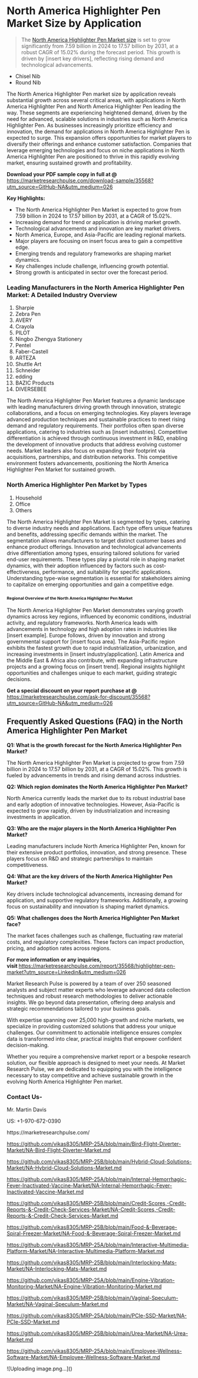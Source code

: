 <h1>North America Highlighter Pen Market&nbsp;Size by Application</h1><blockquote><p>The <a href="https://marketresearchpulse.com/download-sample/35568?utm_source=GitHub-NA&amp;utm_medium=026">North America Highlighter Pen Market size</a> is set to grow significantly from 7.59 billion in 2024 to 17.57 billion by 2031, at a robust CAGR of 15.02% during the forecast period. This growth is driven by [insert key drivers], reflecting rising demand and technological advancements.</p></blockquote><ul><li>Chisel Nib<li> Round Nib</li></ul><p>The North America Highlighter Pen market size by application reveals substantial growth across several critical areas, with applications in North America Highlighter Pen and North America Highlighter Pen leading the way. These segments are experiencing heightened demand, driven by the need for advanced, scalable solutions in industries such as North America Highlighter Pen. As businesses increasingly prioritize efficiency and innovation, the demand for applications in North America Highlighter Pen is expected to surge. This expansion offers opportunities for market players to diversify their offerings and enhance customer satisfaction. Companies that leverage emerging technologies and focus on niche applications in North America Highlighter Pen are positioned to thrive in this rapidly evolving market, ensuring sustained growth and profitability.</p><p><strong>Download your PDF sample copy in full at @ </strong><a href="https://marketresearchpulse.com/download-sample/35568?utm_source=GitHub-NA&amp;utm_medium=026">https://marketresearchpulse.com/download-sample/35568?utm_source=GitHub-NA&amp;utm_medium=026</a></p><p><strong>Key Highlights: </strong></p><ul><li>The North America Highlighter Pen Market is expected to grow from 7.59 billion in 2024 to 17.57 billion by 2031, at a CAGR of 15.02%.</li><li>Increasing demand for trend or application is driving market growth.</li><li>Technological advancements and innovation are key market drivers.</li><li>North America, Europe, and Asia-Pacific are leading regional markets.</li><li>Major players are focusing on insert focus area to gain a competitive edge.</li><li>Emerging trends and regulatory frameworks are shaping market dynamics.</li><li>Key challenges include challenge, influencing growth potential.</li><li>Strong growth is anticipated in sector over the forecast period.</li></ul><h3>Leading Manufacturers in the North America Highlighter Pen Market: A Detailed Industry Overview</h3><ol><li>Sharpie</li><li>Zebra Pen</li><li>AVERY</li><li>Crayola</li><li>PILOT</li><li>Ningbo Zhengya Stationery</li><li>Pentel</li><li>Faber-Castell</li><li>ARTEZA</li><li>Shuttle Art</li><li>Schneider</li><li>edding</li><li>BAZIC Products</li><li>DIVERSEBEE</li></ol><div class="flex max-w-full flex-col flex-grow"><div class="min-h-8 text-message flex w-full flex-col items-end gap-2 whitespace-normal break-words [.text-message+&amp;]:mt-5" dir="auto" data-message-author-role="assistant" data-message-id="fd8432e4-4910-450d-b182-61b7bfb0a01f" data-message-model-slug="gpt-4o"><div class="flex w-full flex-col gap-1 empty:hidden first:pt-[3px]"><div class="markdown prose w-full break-words dark:prose-invert light"><p>The North America Highlighter Pen Market features a dynamic landscape with leading manufacturers driving growth through innovation, strategic collaborations, and a focus on emerging technologies. Key players leverage advanced production techniques and sustainable practices to meet rising demand and regulatory requirements. Their portfolios often span diverse applications, catering to industries such as [insert industries]. Competitive differentiation is achieved through continuous investment in R&amp;D, enabling the development of innovative products that address evolving customer needs. Market leaders also focus on expanding their footprint via acquisitions, partnerships, and distribution networks. This competitive environment fosters advancements, positioning the North America Highlighter Pen Market for sustained growth.</p></div></div></div></div><h3>North America Highlighter Pen Market by Types</h3><ol><li>Household<li> Office<li> Others</li></ol><div class="flex max-w-full flex-col flex-grow"><div class="min-h-8 text-message flex w-full flex-col items-end gap-2 whitespace-normal break-words [.text-message+&amp;]:mt-5" dir="auto" data-message-author-role="assistant" data-message-id="084470be-0bb7-4664-bddf-5156b4f41249" data-message-model-slug="gpt-4o-mini"><div class="flex w-full flex-col gap-1 empty:hidden first:pt-[3px]"><div class="markdown prose w-full break-words dark:prose-invert light"><p>The North America Highlighter Pen Market is segmented by types, catering to diverse industry needs and applications. Each type offers unique features and benefits, addressing specific demands within the market. The segmentation allows manufacturers to target distinct customer bases and enhance product offerings. Innovation and technological advancements drive differentiation among types, ensuring tailored solutions for varied end-user requirements. These types play a pivotal role in shaping market dynamics, with their adoption influenced by factors such as cost-effectiveness, performance, and suitability for specific applications. Understanding type-wise segmentation is essential for stakeholders aiming to capitalize on emerging opportunities and gain a competitive edge.</p></div></div></div></div><h3><span style="font-size: 11px;">Regional Overview of the North America Highlighter Pen Market</span></h3><div class="flex max-w-full flex-col flex-grow"><div class="min-h-8 text-message flex w-full flex-col items-end gap-2 whitespace-normal break-words [.text-message+&amp;]:mt-5" dir="auto" data-message-author-role="assistant" data-message-id="e9038762-ce64-4e30-91c9-9bd413514231" data-message-model-slug="gpt-4o-mini"><div class="flex w-full flex-col gap-1 empty:hidden first:pt-[3px]"><div class="markdown prose w-full break-words dark:prose-invert light"><p>The North America Highlighter Pen Market demonstrates varying growth dynamics across key regions, influenced by economic conditions, industrial activity, and regulatory frameworks. North America leads with advancements in technology and high adoption rates in industries like [insert example]. Europe follows, driven by innovation and strong governmental support for [insert focus area]. The Asia-Pacific region exhibits the fastest growth due to rapid industrialization, urbanization, and increasing investments in [insert industry/application]. Latin America and the Middle East &amp; Africa also contribute, with expanding infrastructure projects and a growing focus on [insert trend]. Regional insights highlight opportunities and challenges unique to each market, guiding strategic decisions.</p></div></div></div></div><p><strong>Get a special discount on your report purchase at @ </strong><a href="https://marketresearchpulse.com/ask-for-discount/35568?utm_source=GitHub-NA&amp;utm_medium=026">https://marketresearchpulse.com/ask-for-discount/35568?utm_source=GitHub-NA&amp;utm_medium=026</a></p><h2>Frequently Asked Questions (FAQ) in the North America Highlighter Pen Market</h2><p><strong>Q1: What is the growth forecast for the North America Highlighter Pen Market?</strong></p><p>The North America Highlighter Pen Market is projected to grow from 7.59 billion in 2024 to 17.57 billion by 2031, at a CAGR of 15.02%. This growth is fueled by advancements in trends and rising demand across industries.</p><p><strong>Q2: Which region dominates the North America Highlighter Pen Market?</strong></p><p>North America currently leads the market due to its robust industrial base and early adoption of innovative technologies. However, Asia-Pacific is expected to grow rapidly, driven by industrialization and increasing investments in application.</p><p><strong>Q3: Who are the major players in the North America Highlighter Pen Market?</strong></p><p>Leading manufacturers include North America Highlighter Pen, known for their extensive product portfolios, innovation, and strong presence. These players focus on R&amp;D and strategic partnerships to maintain competitiveness.</p><p><strong>Q4: What are the key drivers of the North America Highlighter Pen Market?</strong></p><p>Key drivers include technological advancements, increasing demand for application, and supportive regulatory frameworks. Additionally, a growing focus on sustainability and innovation is shaping market dynamics.</p><p><strong>Q5: What challenges does the North America Highlighter Pen Market face?</strong></p><p>The market faces challenges such as challenge, fluctuating raw material costs, and regulatory complexities. These factors can impact production, pricing, and adoption rates across regions.</p><p><strong>For more information or any inquiries, visit&nbsp;</strong><a href="https://marketresearchpulse.com/report/35568/highlighter-pen-market?utm_source=Linkedin&utm_medium=026">https://marketresearchpulse.com/report/35568/highlighter-pen-market?utm_source=Linkedin&utm_medium=026</a></p><p>Market Research Pulse is powered by a team of over 250 seasoned analysts and subject matter experts who leverage advanced data collection techniques and robust research methodologies to deliver actionable insights. We go beyond data presentation, offering deep analysis and strategic recommendations tailored to your business goals.</p><p>With expertise spanning over 25,000 high-growth and niche markets, we specialize in providing customized solutions that address your unique challenges. Our commitment to actionable intelligence ensures complex data is transformed into clear, practical insights that empower confident decision-making.</p><p>Whether you require a comprehensive market report or a bespoke research solution, our flexible approach is designed to meet your needs. At Market Research Pulse, we are dedicated to equipping you with the intelligence necessary to stay competitive and achieve sustainable growth in the evolving North America Highlighter Pen market.</p><h3><strong>Contact Us-</strong></h3><p>Mr. Martin Davis</p><p>US: +1-970-672-0390</p><p>https://marketresearchpulse.com/</p><p><a href="https://github.com/vikas8305/MRP-25A/blob/main/Bird-Flight-Diverter-Market/NA-Bird-Flight-Diverter-Market.md">https://github.com/vikas8305/MRP-25A/blob/main/Bird-Flight-Diverter-Market/NA-Bird-Flight-Diverter-Market.md</a></p><p><a href="https://github.com/vikas8305/MRP-25B/blob/main/Hybrid-Cloud-Solutions-Market/NA-Hybrid-Cloud-Solutions-Market.md">https://github.com/vikas8305/MRP-25B/blob/main/Hybrid-Cloud-Solutions-Market/NA-Hybrid-Cloud-Solutions-Market.md</a></p><p><a href="https://github.com/vikas8305/MRP-25A/blob/main/Internal-Hemorrhagic-Fever-Inactivated-Vaccine-Market/NA-Internal-Hemorrhagic-Fever-Inactivated-Vaccine-Market.md">https://github.com/vikas8305/MRP-25A/blob/main/Internal-Hemorrhagic-Fever-Inactivated-Vaccine-Market/NA-Internal-Hemorrhagic-Fever-Inactivated-Vaccine-Market.md</a></p><p><a href="https://github.com/vikas8305/MRP-25B/blob/main/Credit-Scores,-Credit-Reports-&-Credit-Check-Services-Market/NA-Credit-Scores,-Credit-Reports-&-Credit-Check-Services-Market.md">https://github.com/vikas8305/MRP-25B/blob/main/Credit-Scores,-Credit-Reports-&-Credit-Check-Services-Market/NA-Credit-Scores,-Credit-Reports-&-Credit-Check-Services-Market.md</a></p><p><a href="https://github.com/vikas8305/MRP-25B/blob/main/Food-&-Beverage-Spiral-Freezer-Market/NA-Food-&-Beverage-Spiral-Freezer-Market.md">https://github.com/vikas8305/MRP-25B/blob/main/Food-&-Beverage-Spiral-Freezer-Market/NA-Food-&-Beverage-Spiral-Freezer-Market.md</a></p><p><a href="https://github.com/vikas8305/MRP-25A/blob/main/Interactive-Multimedia-Platform-Market/NA-Interactive-Multimedia-Platform-Market.md">https://github.com/vikas8305/MRP-25A/blob/main/Interactive-Multimedia-Platform-Market/NA-Interactive-Multimedia-Platform-Market.md</a></p><p><a href="https://github.com/vikas8305/MRP-25B/blob/main/Interlocking-Mats-Market/NA-Interlocking-Mats-Market.md">https://github.com/vikas8305/MRP-25B/blob/main/Interlocking-Mats-Market/NA-Interlocking-Mats-Market.md</a></p><p><a href="https://github.com/vikas8305/MRP-25A/blob/main/Engine-Vibration-Monitoring-Market/NA-Engine-Vibration-Monitoring-Market.md">https://github.com/vikas8305/MRP-25A/blob/main/Engine-Vibration-Monitoring-Market/NA-Engine-Vibration-Monitoring-Market.md</a></p><p><a href="https://github.com/vikas8305/MRP-25B/blob/main/Vaginal-Speculum-Market/NA-Vaginal-Speculum-Market.md">https://github.com/vikas8305/MRP-25B/blob/main/Vaginal-Speculum-Market/NA-Vaginal-Speculum-Market.md</a></p><p><a href="https://github.com/vikas8305/MRP-25A/blob/main/PCIe-SSD-Market/NA-PCIe-SSD-Market.md">https://github.com/vikas8305/MRP-25A/blob/main/PCIe-SSD-Market/NA-PCIe-SSD-Market.md</a></p><p><a href="https://github.com/vikas8305/MRP-25B/blob/main/Urea-Market/NA-Urea-Market.md">https://github.com/vikas8305/MRP-25B/blob/main/Urea-Market/NA-Urea-Market.md</a></p><p><a href="https://github.com/vikas8305/MRP-25A/blob/main/Employee-Wellness-Software-Market/NA-Employee-Wellness-Software-Market.md">https://github.com/vikas8305/MRP-25A/blob/main/Employee-Wellness-Software-Market/NA-Employee-Wellness-Software-Market.md</a></p>
![Uploading image.png…]()
